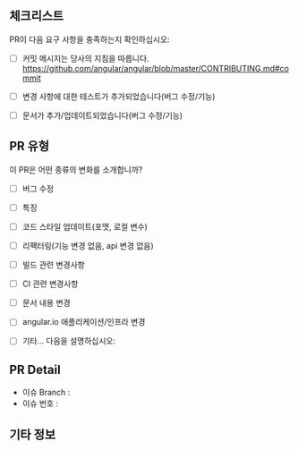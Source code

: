 ## 체크리스트
PR이 다음 요구 사항을 충족하는지 확인하십시오:

- [ ] 커밋 메시지는 당사의 지침을 따릅니다. https://github.com/angular/angular/blob/master/CONTRIBUTING.md#commit
- [ ] 변경 사항에 대한 테스트가 추가되었습니다(버그 수정/기능)
- [ ] 문서가 추가/업데이트되었습니다(버그 수정/기능)


## PR 유형
이 PR은 어떤 종류의 변화를 소개합니까?

<!-- "x"를 사용하여 이 PR에 적용되는 항목을 확인하십시오. -->

- [ ] 버그 수정
- [ ] 특징
- [ ] 코드 스타일 업데이트(포맷, 로컬 변수)
- [ ] 리팩터링(기능 변경 없음, api 변경 없음)
- [ ] 빌드 관련 변경사항
- [ ] CI 관련 변경사항
- [ ] 문서 내용 변경
- [ ] angular.io 애플리케이션/인프라 변경
- [ ] 기타... 다음을 설명하십시오:


## PR Detail
<!-- 수정 중인 현재 동작을 설명하거나 관련 문제로 연결하십시오. -->

- 이슈 Branch : 
- 이슈 번호 : 

<!--이 PR에 획기적인 변경이 포함되어 있다면, 아래에 기존 애플리케이션에 대한 영향과 마이그레이션 경로를 설명하십시오. -->


## 기타 정보
